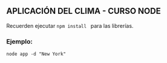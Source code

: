## APLICACIÓN DEL CLIMA - CURSO NODE

Recuerden ejecutar ```npm install ``` para las librerías.

### Ejemplo:
```
node app -d "New York"
```